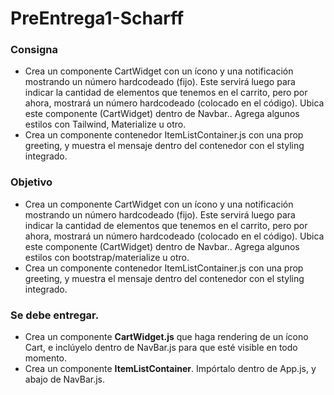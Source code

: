 # PreEntrega1-Scharff

### Consigna

- Crea un componente CartWidget con un ícono y una notificación mostrando un número hardcodeado (fijo). Este servirá luego para indicar la cantidad de elementos que tenemos en el carrito, pero por ahora, mostrará un número hardcodeado (colocado en el código). Ubica este componente (CartWidget) dentro de Navbar.. Agrega algunos estilos con  Tailwind, Materialize u otro.
- Crea un componente contenedor ItemListContainer.js con una prop greeting, y muestra el mensaje dentro del contenedor con el styling integrado.

### Objetivo

- Crea un componente CartWidget con un ícono y una notificación mostrando un número hardcodeado (fijo). Este servirá luego para indicar la cantidad de elementos que tenemos en el carrito, pero por ahora, mostrará un número hardcodeado (colocado en el código). Ubica este componente (CartWidget) dentro de Navbar.. Agrega algunos estilos con bootstrap/materialize u otro.
- Crea un componente contenedor ItemListContainer.js con una prop greeting, y muestra el mensaje dentro del contenedor con el styling integrado.

### Se debe entregar.

- Crea un componente **CartWidget.js** que haga rendering de un ícono Cart, e inclúyelo dentro de NavBar.js para que esté visible en todo momento.
- Crea un componente **ItemListContainer**. Impórtalo dentro de App.js, y abajo de NavBar.js. 
